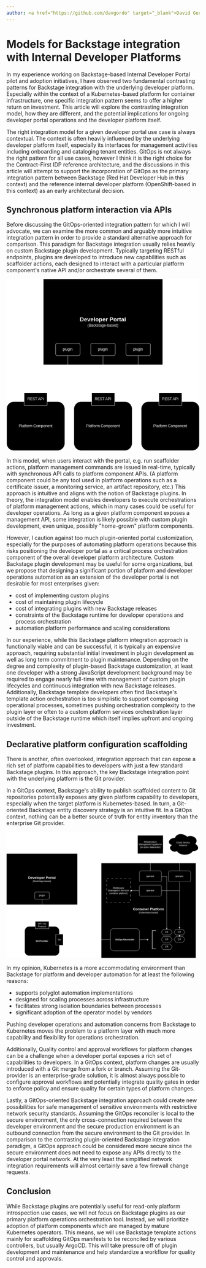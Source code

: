 ```yaml
---
author: <a href="https://github.com/davgordo" target="_blank">David Gordon</a>
---
```


# Models for Backstage integration with Internal Developer Platforms

In my experience working on Backstage-based Internal Developer Portal pilot and adoption initiatives, I have observed two fundamental contrasting patterns for Backstage integration with the underlying developer platform. Especially within the context of a Kubernetes-based platform for container infrastructure, one specific integration pattern seems to offer a higher return on investment. This article will explore the contrasting integration model, how they are different, and the potential implications for ongoing developer portal operations and the developer platform itself.

The right integration model for a given developer portal use case is always contextual. The context is often heavily influenced by the underlying developer platform itself, especially its interfaces for management activities including onboarding and cataloging tenant entities. GitOps is not always the right pattern for all use cases, however I think it is the right choice for the Contract-First IDP reference architecture, and the discussions in this article will attempt to support the incorporation of GitOps as the primary integration pattern between Backstage (Red Hat Developer Hub in this context) and the reference internal developer platform (OpenShift-based in this context) as an early architectural decision.

## Synchronous platform interaction via APIs

Before discussing the GitOps-oriented integration pattern for which I will advocate, we can examine the more common and arguably more intuitive integration pattern in order to provide a standard alternative approach for comparison. This paradigm for Backstage integration usually relies heavily on custom Backstage plugin development. Typically targeting RESTful endpoints, plugins are developed to introduce new capabilities such as scaffolder actions, each designed to interact with a particular platform component's native API and/or orchestrate several of them.

![Backstage with synchronous API interactions](/images/backstage-synchronous-api.png?raw=true "Backstage with synchronous API interactions")

In this model, when users interact with the portal, e.g. run scaffolder actions, platform management commands are issued in real-time, typically with synchronous API calls to platform component APIs. (A platform component could be any tool used in platform operations such as a certificate issuer, a monitoring service, an artifact repository, etc.) This approach is intuitive and aligns with the notion of Backstage plugins. In theory, the integration model enables developers to execute orchestrations of platform management actions, which in many cases could be useful for developer operations. As long as a given platform component exposes a management API, some integration is likely possible with custom plugin development, even unique, possibly "home-grown" platform components.

However, I caution against too much plugin-oriented portal customization, especially for the purposes of automating platform operations because this risks positioning the developer portal as a critical process orchestration component of the overall developer platform architecture. Custom Backstage plugin development may be useful for some organizations, but we propose that designing a significant portion of platform and developer operations automation as an extension of the developer portal is not desirable for most enterprises given:

- cost of implementing custom plugins
- cost of maintaining plugin lifecycle
- cost of integrating plugins with new Backstage releases
- constraints of the Backstage runtime for developer operations and process orchestration
- automation platform performance and scaling considerations

In our experience, while this Backstage platform integration approach is functionally viable and can be successful, it is typically an expensive approach, requiring substantial initial investment in plugin development as well as long term commitment to plugin maintenance. Depending on the degree and complexity of plugin-based Backstage customization, at least one developer with a strong JavaScript development background may be required to engage nearly full-time with management of custom plugin lifecycles and continuous integration with new Backstage releases. Additionally, Backstage template developers often find Backstage's template action orchestration is too simplistic to support composing operational processes, sometimes pushing orchestration complexity to the plugin layer or often to a custom platform services orchestration layer outside of the Backstage runtime which itself implies upfront and ongoing investment.

## Declarative platform configuration scaffolding

There is another, often overlooked, integration approach that can expose a rich set of platform capabilities to developers with just a few standard Backstage plugins. In this approach, the key Backstage integration point with the underlying platform is the Git provider. 

In a GitOps context, Backstage's ability to publish scaffolded content to Git repositories potentially exposes any given platform capability to developers, especially when the target platform is Kubernetes-based. In turn, a Git-oriented Backstage entity discovery strategy is an intuitive fit. In a GitOps context, nothing can be a better source of truth for entity inventory than the enterprise Git provider.

![Backstage with GitOps](/images/backstage-gitops.png?raw=true "Backstage with GitOps")

In my opinion, Kubernetes is a more accommodating environment than Backstage for platform and developer automation for at least the following reasons:

- supports polyglot automation implementations
- designed for scaling processes across infrastructure
- facilitates strong isolation boundaries between processes
- significant adoption of the operator model by vendors

Pushing developer operations and automation concerns from Backstage to Kubernetes moves the problem to a platform layer with much more capability and flexibility for operations orchestration.

Additionally, Quality control and approval workflows for platform changes can be a challenge when a developer portal exposes a rich set of capabilities to developers. In a GitOps context, platform changes are usually introduced with a Git merge from a fork or branch. Assuming the Git-provider is an enterprise-grade solution, it is almost always possible to configure approval workflows and potentially integrate quality gates in order to enforce policy and ensure quality for certain types of platform changes.

Lastly, a GitOps-oriented Backstage integration approach could create new possibilities for safe management of sensitive environments with restrictive network security standards. Assuming the GitOps reconciler is local to the secure environment, the only cross-connection required between the developer environment and the secure production environment is an outbound connection from the secure environment to the Git provider. In comparison to the contrasting plugin-oriented Backstage integration paradigm, a GitOps approach could be considered more secure since the secure environment does not need to expose any APIs directly to the developer portal network. At the very least the simplified network integration requirements will almost certainly save a few firewall change requests.

## Conclusion

While Backstage plugins are potentially useful for read-only platform introspection use cases, we will not focus on Backstage plugins as our primary platform operations orchestration tool. Instead, we will prioritize adoption of platform components which are managed by mature Kubernetes operators. This means, we will use Backstage template actions mainly for scaffolding GitOps manifests to be reconciled by various controllers, but usually ArgoCD. This will take pressure off of plugin development and maintenance and help standardize a workflow for quality control and approvals.